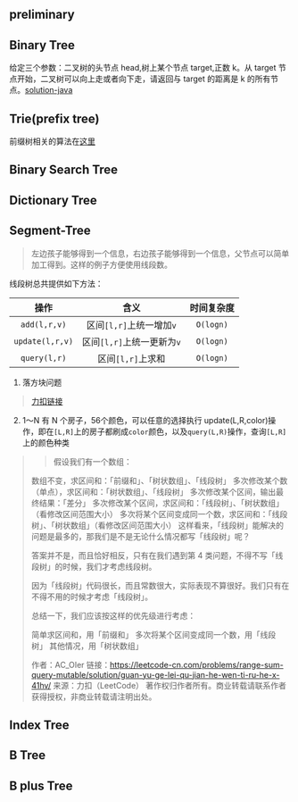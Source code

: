 ## preliminary

## Binary Tree

给定三个参数：二叉树的头节点 head,树上某个节点 target,正数 k。从 target 节点开始，二叉树可以向上走或者向下走，请返回与 target 的距离是 k 的所有节点。[solution-java]()

## Trie(prefix tree)

前缀树相关的算法在[这里](trie/src/test/java/com/pineapple/TrieTest.java)

## Binary Search Tree

## Dictionary Tree

## Segment-Tree

> 左边孩子能够得到一个信息，右边孩子能够得到一个信息，父节点可以简单加工得到。这样的例子方便使用线段数。

线段树总共提供如下方法：

|       操作        |         含义         |   时间复杂度   |
|:---------------:|:------------------:|:---------:|
|  `add(l,r,v)`   | 区间`[l,r]`上统一增加`v`  | `O(logn)` |
| `update(l,r,v)` | 区间`[l,r]`上统一更新为`v` | `O(logn)` |
|  `query(l,r)`   |    区间`[l,r]`上求和    | `O(logn)` |

1. 落方块问题

> [力扣链接](https://leetcode.cn/problems/falling-squares/)

2. 1～N 有 N 个房子，56个颜色，可以任意的选择执行 update(L,R,color)操作，即在`[L,R]`上的房子都刷成`color`颜色，以及`query(L,R)`操作，查询`[L,R]`上的颜色种类

> > 假设我们有一个数组：
>
> 数组不变，求区间和：「前缀和」、「树状数组」、「线段树」
> 多次修改某个数（单点），求区间和：「树状数组」、「线段树」
> 多次修改某个区间，输出最终结果：「差分」
> 多次修改某个区间，求区间和：「线段树」、「树状数组」（看修改区间范围大小）
> 多次将某个区间变成同一个数，求区间和：「线段树」、「树状数组」（看修改区间范围大小）
> 这样看来，「线段树」能解决的问题是最多的，那我们是不是无论什么情况都写「线段树」呢？
>
>答案并不是，而且恰好相反，只有在我们遇到第 4 类问题，不得不写「线段树」的时候，我们才考虑线段树。
>
>因为「线段树」代码很长，而且常数很大，实际表现不算很好。我们只有在不得不用的时候才考虑「线段树」。
>
>总结一下，我们应该按这样的优先级进行考虑：
>
>简单求区间和，用「前缀和」
> 多次将某个区间变成同一个数，用「线段树」
> 其他情况，用「树状数组」
>
>
> 作者：AC_OIer
> 链接：https://leetcode-cn.com/problems/range-sum-query-mutable/solution/guan-yu-ge-lei-qu-jian-he-wen-ti-ru-he-x-41hv/
> 来源：力扣（LeetCode）
> 著作权归作者所有。商业转载请联系作者获得授权，非商业转载请注明出处。

## Index Tree

## B Tree

## B plus Tree
